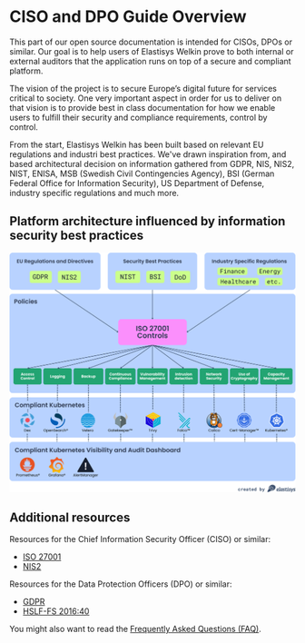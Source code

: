 # CISO and DPO Guide Overview

This part of our open source documentation is intended for CISOs, DPOs or similar.
Our goal is to help users of Elastisys Welkin prove to both internal or external auditors that the application runs on top of a secure and compliant platform.

The vision of the project is to secure Europe’s digital future for services critical to society.
One very important aspect in order for us to deliver on that vision is to provide best in class documentation for how we enable users to fulfill their security and compliance requirements, control by control.

From the start, Elastisys Welkin has been built based on relevant EU regulations and industri best practices.
We've drawn inspiration from, and based architectural decision on information gathered from GDPR, NIS, NIS2, NIST, ENISA, MSB (Swedish Civil Contingencies Agency), BSI (German Federal Office for Information Security), US Department of Defense, industry specific regulations and much more.

## Platform architecture influenced by information security best practices

![Platform components of Elastisys Welkin and their information security best practices influences](../img/compliance.svg)

## Additional resources

Resources for the Chief Information Security Officer (CISO) or similar:

- [ISO 27001](./controls/iso-27001.md)
- [NIS2](./controls/nis2.md)

Resources for the Data Protection Officers (DPO) or similar:

- [GDPR](./controls/gdpr.md)
- [HSLF-FS 2016:40](./controls/hslf-fs-201640.md)

You might also want to read the [Frequently Asked Questions (FAQ)](faq.md).

